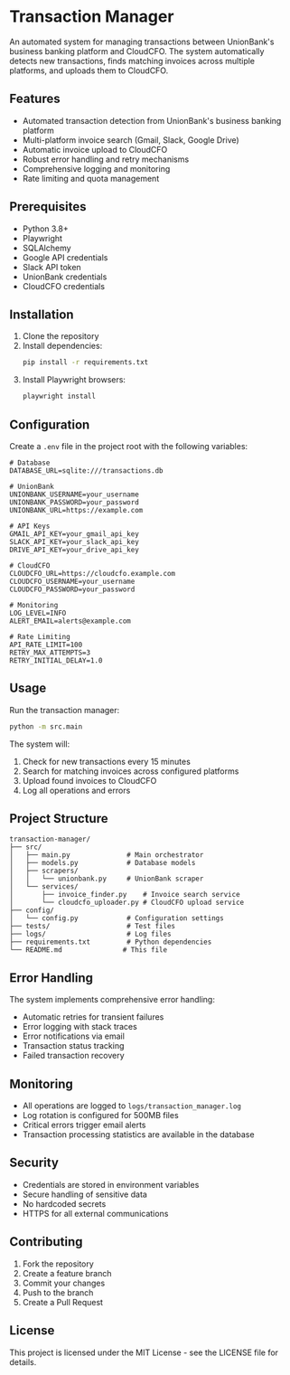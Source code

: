 # Transaction Manager

An automated system for managing transactions between UnionBank's business banking platform and CloudCFO. The system automatically detects new transactions, finds matching invoices across multiple platforms, and uploads them to CloudCFO.

## Features

- Automated transaction detection from UnionBank's business banking platform
- Multi-platform invoice search (Gmail, Slack, Google Drive)
- Automatic invoice upload to CloudCFO
- Robust error handling and retry mechanisms
- Comprehensive logging and monitoring
- Rate limiting and quota management

## Prerequisites

- Python 3.8+
- Playwright
- SQLAlchemy
- Google API credentials
- Slack API token
- UnionBank credentials
- CloudCFO credentials

## Installation

1. Clone the repository
2. Install dependencies:
   ```bash
   pip install -r requirements.txt
   ```
3. Install Playwright browsers:
   ```bash
   playwright install
   ```

## Configuration

Create a `.env` file in the project root with the following variables:

```env
# Database
DATABASE_URL=sqlite:///transactions.db

# UnionBank
UNIONBANK_USERNAME=your_username
UNIONBANK_PASSWORD=your_password
UNIONBANK_URL=https://example.com

# API Keys
GMAIL_API_KEY=your_gmail_api_key
SLACK_API_KEY=your_slack_api_key
DRIVE_API_KEY=your_drive_api_key

# CloudCFO
CLOUDCFO_URL=https://cloudcfo.example.com
CLOUDCFO_USERNAME=your_username
CLOUDCFO_PASSWORD=your_password

# Monitoring
LOG_LEVEL=INFO
ALERT_EMAIL=alerts@example.com

# Rate Limiting
API_RATE_LIMIT=100
RETRY_MAX_ATTEMPTS=3
RETRY_INITIAL_DELAY=1.0
```

## Usage

Run the transaction manager:

```bash
python -m src.main
```

The system will:
1. Check for new transactions every 15 minutes
2. Search for matching invoices across configured platforms
3. Upload found invoices to CloudCFO
4. Log all operations and errors

## Project Structure

```
transaction-manager/
├── src/
│   ├── main.py              # Main orchestrator
│   ├── models.py            # Database models
│   ├── scrapers/
│   │   └── unionbank.py     # UnionBank scraper
│   └── services/
│       ├── invoice_finder.py    # Invoice search service
│       └── cloudcfo_uploader.py # CloudCFO upload service
├── config/
│   └── config.py            # Configuration settings
├── tests/                   # Test files
├── logs/                    # Log files
├── requirements.txt         # Python dependencies
└── README.md               # This file
```

## Error Handling

The system implements comprehensive error handling:
- Automatic retries for transient failures
- Error logging with stack traces
- Error notifications via email
- Transaction status tracking
- Failed transaction recovery

## Monitoring

- All operations are logged to `logs/transaction_manager.log`
- Log rotation is configured for 500MB files
- Critical errors trigger email alerts
- Transaction processing statistics are available in the database

## Security

- Credentials are stored in environment variables
- Secure handling of sensitive data
- No hardcoded secrets
- HTTPS for all external communications

## Contributing

1. Fork the repository
2. Create a feature branch
3. Commit your changes
4. Push to the branch
5. Create a Pull Request

## License

This project is licensed under the MIT License - see the LICENSE file for details.
